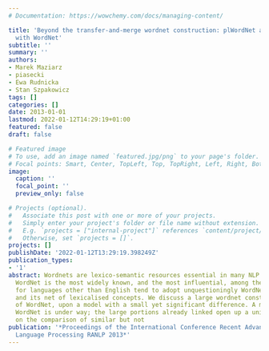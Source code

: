 ```yaml
---
# Documentation: https://wowchemy.com/docs/managing-content/

title: 'Beyond the transfer-and-merge wordnet construction: plWordNet and a comparison
  with WordNet'
subtitle: ''
summary: ''
authors:
- Marek Maziarz
- piasecki
- Ewa Rudnicka
- Stan Szpakowicz
tags: []
categories: []
date: 2013-01-01
lastmod: 2022-01-12T14:29:19+01:00
featured: false
draft: false

# Featured image
# To use, add an image named `featured.jpg/png` to your page's folder.
# Focal points: Smart, Center, TopLeft, Top, TopRight, Left, Right, BottomLeft, Bottom, BottomRight.
image:
  caption: ''
  focal_point: ''
  preview_only: false

# Projects (optional).
#   Associate this post with one or more of your projects.
#   Simply enter your project's folder or file name without extension.
#   E.g. `projects = ["internal-project"]` references `content/project/deep-learning/index.md`.
#   Otherwise, set `projects = []`.
projects: []
publishDate: '2022-01-12T13:29:19.398249Z'
publication_types:
- '1'
abstract: Wordnets are lexico-semantic resources essential in many NLP tasks. Princeton
  WordNet is the most widely known, and the most influential, among them. Wordnets
  for languages other than English tend to adopt unquestioningly WordNet's structure
  and its net of lexicalised concepts. We discuss a large wordnet constructed independently
  of WordNet, upon a model with a small yet significant difference. A mapping onto
  WordNet is under way; the large portions already linked open up a unique perspective
  on the comparison of similar but not
publication: '*Proceedings of the International Conference Recent Advances in Natural
  Language Processing RANLP 2013*'
---
```

